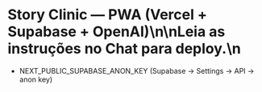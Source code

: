 # Story Clinic — PWA (Vercel + Supabase + OpenAI)\n\nLeia as instruções no Chat para deploy.\n
- NEXT_PUBLIC_SUPABASE_ANON_KEY (Supabase → Settings → API → anon key)

